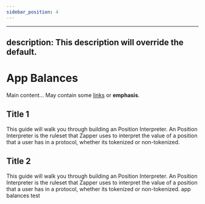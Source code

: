 ```yaml
---
sidebar_position: 4
---
```

---
description: This description will override the default.
---

# App Balances

Main content... May contain some [links](./file.mdx) or **emphasis**.

## Title 1 

This guide will walk you through building an Position Interpreter. An Position Interpreter is the ruleset that Zapper uses to interpret the value of a position that a user has in a protocol, whether its tokenized or non-tokenized.

## Title 2

This guide will walk you through building an Position Interpreter. An Position Interpreter is the ruleset that Zapper uses to interpret the value of a position that a user has in a protocol, whether its tokenized or non-tokenized.
app balances test

